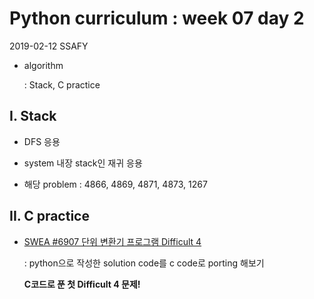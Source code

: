 # Python curriculum : week 07 day 2

2019-02-12 SSAFY

* algorithm

  : Stack, C practice



## I. Stack

* DFS 응용
* system 내장 stack인 재귀 응용

* 해당 problem : 4866, 4869, 4871, 4873, 1267



## II. C practice

* [SWEA #6907 단위 변환기 프로그램 Difficult 4](https://swexpertacademy.com/main/code/problem/problemDetail.do?contestProbId=AWh4GaY6EkEDFAXp)

  : python으로 작성한 solution code를 c code로 porting 해보기

  **C코드로 푼 첫 Difficult 4 문제!**